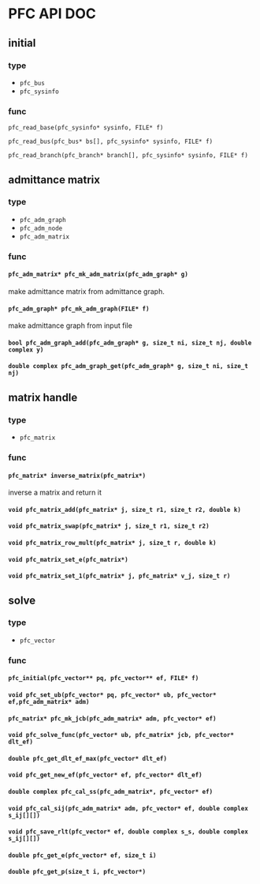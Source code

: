 # PFC API DOC

## initial

### type

- `pfc_bus`
- `pfc_sysinfo`

### func

`pfc_read_base(pfc_sysinfo* sysinfo, FILE* f)`

`pfc_read_bus(pfc_bus* bs[], pfc_sysinfo* sysinfo, FILE* f)`

`pfc_read_branch(pfc_branch* branch[], pfc_sysinfo* sysinfo, FILE* f)`

## admittance matrix

### type

- `pfc_adm_graph`
- `pfc_adm_node`
- `pfc_adm_matrix`

### func

#### `pfc_adm_matrix* pfc_mk_adm_matrix(pfc_adm_graph* g)`

make admittance matrix from admittance graph.

#### `pfc_adm_graph* pfc_mk_adm_graph(FILE* f)`

make admittance graph from input file

#### `bool pfc_adm_graph_add(pfc_adm_graph* g, size_t ni, size_t nj, double complex y)`

#### `double complex pfc_adm_graph_get(pfc_adm_graph* g, size_t ni, size_t nj)`

## matrix handle

### type

- `pfc_matrix`

### func

#### `pfc_matrix* inverse_matrix(pfc_matrix*)`

inverse a matrix and return it

#### `void pfc_matrix_add(pfc_matrix* j, size_t r1, size_t r2, double k)`
#### `void pfc_matrix_swap(pfc_matrix* j, size_t r1, size_t r2)`
#### `void pfc_matrix_row_mult(pfc_matrix* j, size_t r, double k)`
#### `void pfc_matrix_set_e(pfc_matrix*)`
#### `void pfc_matrix_set_1(pfc_matrix* j, pfc_matrix* v_j, size_t r)`

## solve

### type

- `pfc_vector`

### func

#### `pfc_initial(pfc_vector** pq, pfc_vector** ef, FILE* f)`

#### `void pfc_set_ub(pfc_vector* pq, pfc_vector* ub, pfc_vector* ef,pfc_adm_matrix* adm)`

#### `pfc_matrix* pfc_mk_jcb(pfc_adm_matrix* adm, pfc_vector* ef)`

#### `void pfc_solve_func(pfc_vector* ub, pfc_matrix* jcb, pfc_vector* dlt_ef)`

#### `double pfc_get_dlt_ef_max(pfc_vector* dlt_ef)`

#### `void pfc_get_new_ef(pfc_vector* ef, pfc_vector* dlt_ef)`

#### `double complex pfc_cal_ss(pfc_adm_matrix*, pfc_vector* ef)`

#### `void pfc_cal_sij(pfc_adm_matrix* adm, pfc_vector* ef, double complex s_ij[][])`

#### `void pfc_save_rlt(pfc_vector* ef, double complex s_s, double complex s_ij[][])`

#### `double pfc_get_e(pfc_vector* ef, size_t i)`

#### `double pfc_get_p(size_t i, pfc_vector*)`